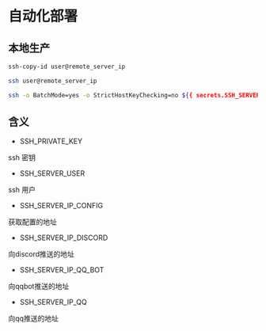 # 自动化部署

## 本地生产

```sh
ssh-copy-id user@remote_server_ip
```

```sh
ssh user@remote_server_ip
```

```sh
ssh -o BatchMode=yes -o StrictHostKeyChecking=no ${{ secrets.SSH_SERVER_USER }}@$IP "echo 'SSH connection to $IP successful!' || echo 'Connection failed for $IP'"
```

## 含义

- SSH_PRIVATE_KEY

ssh 密钥

- SSH_SERVER_USER

ssh 用户

- SSH_SERVER_IP_CONFIG

获取配置的地址

- SSH_SERVER_IP_DISCORD

向discord推送的地址

- SSH_SERVER_IP_QQ_BOT

向qqbot推送的地址

- SSH_SERVER_IP_QQ

向qq推送的地址
